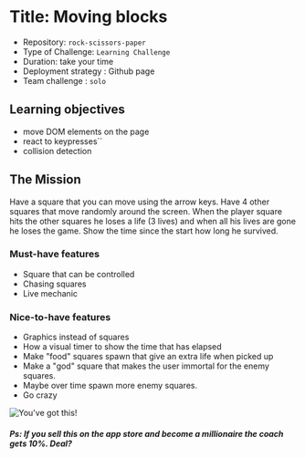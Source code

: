 # Title: Moving blocks

- Repository: `rock-scissors-paper`
- Type of Challenge: `Learning Challenge`
- Duration: take your time
- Deployment strategy : Github page
- Team challenge : `solo`

## Learning objectives
- move DOM elements on the page
- react to keypresses``
- collision detection

## The Mission
Have a square that you can move using the arrow keys. 
Have 4 other squares that move randomly around the screen.
When the player square hits the other squares he loses a life (3 lives) and when all his lives are gone he loses the game.
Show the time since the start how long he survived.

### Must-have features
- Square that can be controlled
- Chasing squares
- Live mechanic

### Nice-to-have features
- Graphics instead of squares
- How a visual timer to show the time that has elapsed 
- Make "food" squares spawn that give an extra life when picked up
- Make a "god" square that makes the user immortal for the enemy squares. 
- Maybe over time spawn more enemy squares.
- Go crazy

![You've got this!](http://78.media.tumblr.com/f9247799ae2fe6613f643957020101c6/tumblr_inline_n80n8u8pSz1sbdww6.gif)

##### Ps: If you sell this on the app store and become a millionaire the coach gets 10%. Deal?